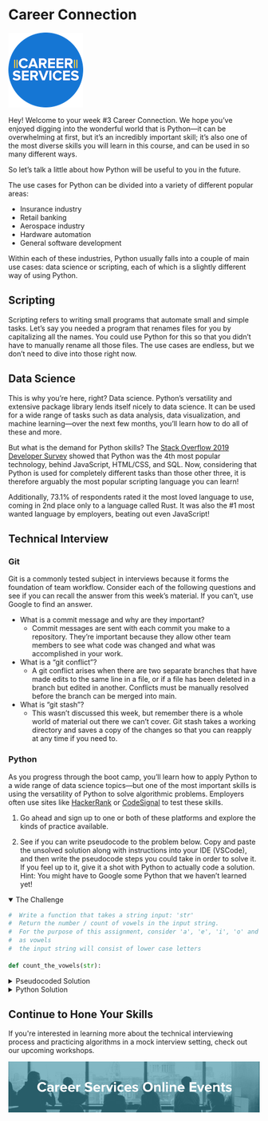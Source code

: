 # Career Connection

![career services logo](assets/logo.png)

Hey! Welcome to your week #3 Career Connection. We hope you’ve enjoyed digging into the wonderful world that is Python—it can be overwhelming at first, but it’s an incredibly important skill; it’s also one of the most diverse skills you will learn in this course, and can be used in so many different ways.

So let’s talk a little about how Python will be useful to you in the future.

The use cases for Python can be divided into a variety of different popular areas:

- Insurance industry
- Retail banking
- Aerospace industry
- Hardware automation
- General software development

Within each of these industries, Python usually falls into a couple of main use cases: data science or scripting, each of which is a slightly different way of using Python.

## Scripting

Scripting refers to writing small programs that automate small and simple tasks. Let’s say you needed a program that renames files for you by capitalizing all the names. You could use Python for this so that you didn’t have to manually rename all those files. The use cases are endless, but we don’t need to dive into those right now.

## Data Science

This is why you’re here, right? Data science. Python’s versatility and extensive package library lends itself nicely to data science. It can be used for a wide range of tasks such as data analysis, data visualization, and machine learning—over the next few months, you’ll learn how to do all of these and more.

But what is the demand for Python skills? The [Stack Overflow 2019 Developer Survey](https://insights.stackoverflow.com/survey/2019) showed that Python was the 4th most popular technology, behind JavaScript, HTML/CSS, and SQL. Now, considering that Python is used for completely different tasks than those other three, it is therefore arguably the most popular scripting language you can learn!

Additionally, 73.1% of respondents rated it the most loved language to use, coming in 2nd place only to a language called Rust. It was also the #1 most wanted language by employers, beating out even JavaScript!

## Technical Interview

### Git

Git is a commonly tested subject in interviews because it forms the foundation of team workflow. Consider each of the following questions and see if you can recall the answer from this week’s material. If you can’t, use Google to find an answer.

- What is a commit message and why are they important?
  - Commit messages are sent with each commit you make to a repository. They’re important because they allow other team members to see what code was changed and what was accomplished in your work.
- What is a “git conflict”?
  - A git conflict arises when there are two separate branches that have made edits to the same line in a file, or if a file has been deleted in a branch but edited in another. Conflicts must be manually resolved before the branch can be merged into main.
- What is “git stash”?
  - This wasn’t discussed this week, but remember there is a whole world of material out there we can’t cover. Git stash takes a working directory and saves a copy of the changes so that you can reapply at any time if you need to.

### Python

As you progress through the boot camp, you’ll learn how to apply Python to a wide range of data science topics—but one of the most important skills is using the versatility of Python to solve algorithmic problems. Employers often use sites like [HackerRank](https://www.hackerrank.com/) or [CodeSignal](https://codesignal.com/) to test these skills.

1. Go ahead and sign up to one or both of these platforms and explore the kinds of practice available.

2. See if you can write pseudocode to the problem below. Copy and paste the unsolved solution along with instructions into your IDE (VSCode), and then write the pseudocode steps you could take in order to solve it. If you feel up to it, give it a shot with Python to actually code a solution. Hint: You might have to Google some Python that we haven’t learned yet!

<details open>
<summary>
The Challenge
</summary>

```py
#  Write a function that takes a string input: 'str'
#  Return the number / count of vowels in the input string.
#  For the purpose of this assignment, consider 'a', 'e', 'i', 'o' and 'u'
#  as vowels
#  the input string will consist of lower case letters

def count_the_vowels(str):
```

</details>

<details>
<summary>
Pseudocoded Solution
</summary>

```py
def count_the_vowels(str):

    # initialize a counter variable  to 0

    # loop through each character in the string

    #  if the char matches one of the  vowels in upper case of lowercase

    # increment counter by one

    # return  the  counter
```

</details>

<details>
<summary>
Python Solution
</summary>

```py
def count_the_vowels(str):

    # initialize a counter variable  to 0
    num_vowels = 0

    # loop through each character in the string
    for char in str:

        #  if the char matches one of the  vowels in upper case of lowercase
        if char in "aeiouAEIOU":

            # increment counter by one
            num_vowels = num_vowels + 1

    # return  the  counter
    return num_vowels

print(count_the_vowels('this is a string'))
```

</details>

## Continue to Hone Your Skills

If you're interested in learning more about the technical interviewing process and practicing algorithms in a mock interview setting, check out our upcoming workshops.

![Events banner](./assets/events.png)
